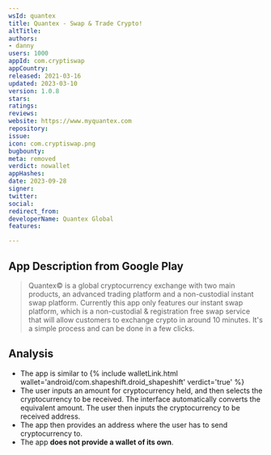 ```yaml
---
wsId: quantex
title: Quantex - Swap & Trade Crypto!
altTitle: 
authors:
- danny
users: 1000
appId: com.cryptiswap
appCountry: 
released: 2021-03-16
updated: 2023-03-10
version: 1.0.8
stars: 
ratings: 
reviews: 
website: https://www.myquantex.com
repository: 
issue: 
icon: com.cryptiswap.png
bugbounty: 
meta: removed
verdict: nowallet
appHashes: 
date: 2023-09-28
signer: 
twitter: 
social: 
redirect_from: 
developerName: Quantex Global
features: 

---
```


## App Description from Google Play 

> Quantex© is a global cryptocurrency exchange with two main products, an advanced trading platform and a non-custodial instant swap platform. Currently this app only features our instant swap platform, which is a non-custodial & registration free swap service that will allow customers to exchange crypto in around 10 minutes. It's a simple process and can be done in a few clicks.

## Analysis 

- The app is similar to {% include walletLink.html wallet='android/com.shapeshift.droid_shapeshift' verdict='true' %}
- The user inputs an amount for cryptocurrency held, and then selects the cryptocurrency to be received. The interface automatically converts the equivalent amount. The user then inputs the cryptocurrency to be received address. 
- The app then provides an address where the user has to send cryptocurrency to. 
- The app **does not provide a wallet of its own**.
